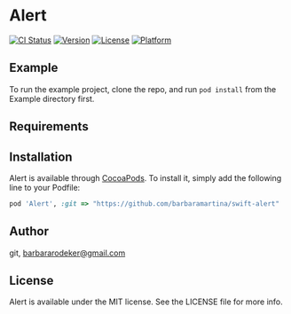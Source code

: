 # Alert

[![CI Status](http://img.shields.io/travis/git/Alert.svg?style=flat)](https://travis-ci.org/git/Alert)
[![Version](https://img.shields.io/cocoapods/v/Alert.svg?style=flat)](http://cocoapods.org/pods/Alert)
[![License](https://img.shields.io/cocoapods/l/Alert.svg?style=flat)](http://cocoapods.org/pods/Alert)
[![Platform](https://img.shields.io/cocoapods/p/Alert.svg?style=flat)](http://cocoapods.org/pods/Alert)

## Example

To run the example project, clone the repo, and run `pod install` from the Example directory first.

## Requirements

## Installation

Alert is available through [CocoaPods](http://cocoapods.org). To install
it, simply add the following line to your Podfile:

```ruby
pod 'Alert', :git => "https://github.com/barbaramartina/swift-alert"
```

## Author

git, barbararodeker@gmail.com

## License

Alert is available under the MIT license. See the LICENSE file for more info.

